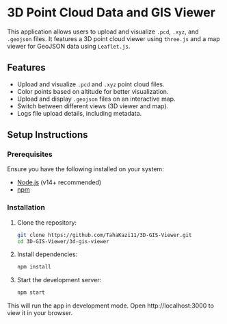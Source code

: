 # 3D Point Cloud Data and GIS Viewer

This application allows users to upload and visualize `.pcd`, `.xyz`, and `.geojson` files. It features a 3D point cloud viewer using `three.js` and a map viewer for GeoJSON data using `Leaflet.js`.

## Features
- Upload and visualize `.pcd` and `.xyz` point cloud files.
- Color points based on altitude for better visualization.
- Upload and display `.geojson` files on an interactive map.
- Switch between different views (3D viewer and map).
- Logs file upload details, including metadata.

## Setup Instructions

### Prerequisites
Ensure you have the following installed on your system:
- [Node.js](https://nodejs.org/) (v14+ recommended)
- [npm](https://www.npmjs.com/) 

### Installation

1. Clone the repository:
   ```sh
   git clone https://github.com/TahaKazi11/3D-GIS-Viewer.git
   cd 3D-GIS-Viewer/3d-gis-viewer  
   
2. Install dependencies:
   ```sh
   npm install

3. Start the development server:
   ```sh
   npm start

This will run the app in development mode. Open http://localhost:3000 to view it in your browser.

